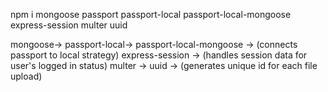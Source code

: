 npm i mongoose passport passport-local passport-local-mongoose express-session multer uuid

mongoose->
passport-local->
passport-local-mongoose -> (connects passport to local strategy)
express-session -> (handles session data for user's logged in status)
multer ->
uuid -> (generates unique id for each file upload)
